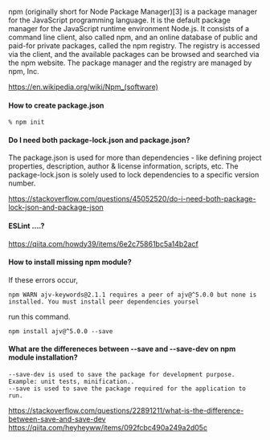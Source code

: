 npm (originally short for Node Package Manager)[3] is a package manager for the JavaScript programming language. It is the default package manager for the JavaScript runtime environment Node.js. It consists of a command line client, also called npm, and an online database of public and paid-for private packages, called the npm registry. The registry is accessed via the client, and the available packages can be browsed and searched via the npm website. The package manager and the registry are managed by npm, Inc.

https://en.wikipedia.org/wiki/Npm_(software)


#### How to create package.json

```
% npm init
```

#### Do I need both package-lock.json and package.json?

The package.json is used for more than dependencies - like defining project properties, description, author & license information, scripts, etc. The package-lock.json is solely used to lock dependencies to a specific version number.

https://stackoverflow.com/questions/45052520/do-i-need-both-package-lock-json-and-package-json


#### ESLint ....?

https://qiita.com/howdy39/items/6e2c75861bc5a14b2acf


#### How to install missing npm module?

If these errors occur,

```
npm WARN ajv-keywords@2.1.1 requires a peer of ajv@^5.0.0 but none is installed. You must install peer dependencies yoursel
```

run this command.

```
npm install ajv@^5.0.0 --save
```

#### What are the differeneces between --save and --save-dev on npm module installation?

```
--save-dev is used to save the package for development purpose. Example: unit tests, minification..
--save is used to save the package required for the application to run.
```

https://stackoverflow.com/questions/22891211/what-is-the-difference-between-save-and-save-dev
https://qiita.com/heyheyww/items/092fcbc490a249a2d05c
